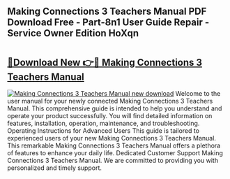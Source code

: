 ## Making Connections 3 Teachers Manual PDF Download Free - Part-8n1 User Guide Repair - Service Owner Edition HoXqn

# <h2><a href="http://bc25021.oget.top/?id=Making+Connections+3+Teachers+Manual">🔗Download New 👉🔴 Making Connections 3 Teachers Manual</a></h2>

[![Making Connections 3 Teachers Manual new download](https://i.imgur.com/5g1atiW.png)](http://bc25021.oget.top/?id=Making+Connections+3+Teachers+Manual)
Welcome to the user manual for your newly connected Making Connections 3 Teachers Manual. This comprehensive guide is intended to help you understand and operate your product successfully. You will find detailed information on features, installation, operation, maintenance, and troubleshooting. Operating Instructions for Advanced Users This guide is tailored to experienced users of your new Making Connections 3 Teachers Manual. This remarkable Making Connections 3 Teachers Manual offers a plethora of features to enhance your daily life. Dedicated Customer Support Making Connections 3 Teachers Manual. We are committed to providing you with personalized and timely support.
